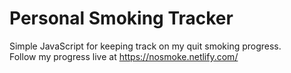 # Personal Smoking Tracker
Simple JavaScript for keeping track on my quit smoking progress. <br>
Follow my progress live at https://nosmoke.netlify.com/
